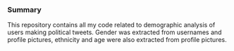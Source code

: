 ### Summary
This repository contains all my code related to demographic analysis of users making political tweets. Gender was extracted from usernames and profile pictures, ethnicity and age were also extracted from profile pictures. 
